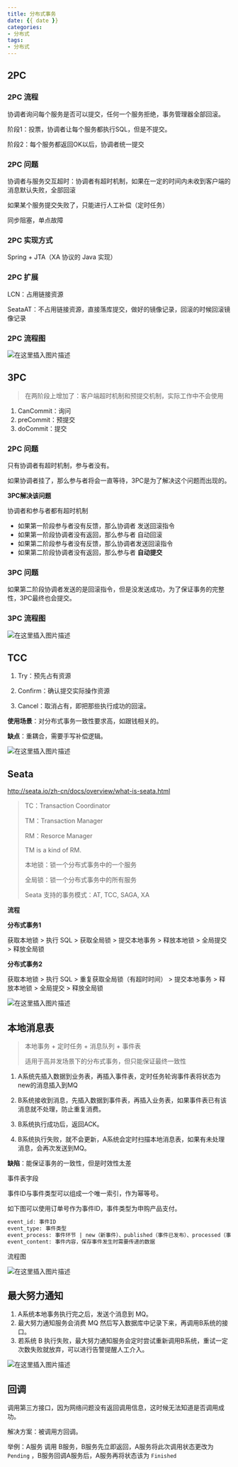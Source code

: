 ```yaml
---
title: 分布式事务
date: {{ date }}
categories:
- 分布式
tags:
- 分布式
---
```


## 2PC

### 2PC 流程

协调者询问每个服务是否可以提交，任何一个服务拒绝，事务管理器全部回滚。

阶段1：投票，协调者让每个服务都执行SQL，但是不提交。

阶段2：每个服务都返回OK以后，协调者统一提交

### 2PC 问题

协调者与服务交互超时：协调者有超时机制，如果在一定的时间内未收到客户端的消息默认失败，全部回滚

如果某个服务提交失败了，只能进行人工补偿（定时任务）

同步阻塞，单点故障

### 2PC 实现方式

Spring + JTA（XA 协议的 Java 实现）

### 2PC 扩展

LCN：占用链接资源

SeataAT：不占用链接资源，直接落库提交，做好的镜像记录，回滚的时候回滚镜像记录

### 2PC 流程图

![在这里插入图片描述](https://img-blog.csdnimg.cn/20210303100135119.png?x-oss-process=image/watermark,type_ZmFuZ3poZW5naGVpdGk,shadow_10,text_aHR0cHM6Ly9ibG9nLmNzZG4ubmV0L3dlaXhpbl80MjEwMzAyNg==,size_16,color_FFFFFF,t_70)

## 3PC

> 在两阶段上增加了：客户端超时机制和预提交机制，实际工作中不会使用

1. CanCommit：询问
2. preCommit：预提交
3. doCommit：提交

### 2PC 问题

只有协调者有超时机制，参与者没有。

如果协调者挂了，那么参与者将会一直等待，3PC是为了解决这个问题而出现的。

**3PC解决该问题**

协调者和参与者都有超时机制

- 如果第一阶段参与者没有反馈，那么协调者 发送回滚指令
- 如果第一阶段协调者没有返回，那么参与者 自动回滚
- 如果第二阶段参与者没有反馈，那么协调者发送回滚指令
- 如果第二阶段协调者没有返回，那么参与者 **自动提交**

### 3PC 问题

如果第二阶段协调者发送的是回滚指令，但是没发送成功，为了保证事务的完整性，3PC最终也会提交。

### 3PC 流程图

![在这里插入图片描述](https://img-blog.csdnimg.cn/20210124101902970.png?x-oss-process=image/watermark,type_ZmFuZ3poZW5naGVpdGk,shadow_10,text_aHR0cHM6Ly9ibG9nLmNzZG4ubmV0L3dlaXhpbl80MjEwMzAyNg==,size_16,color_FFFFFF,t_70)

## TCC

1. Try：预先占有资源

2. Confirm：确认提交实际操作资源

3. Cancel：取消占有，即把那些执行成功的回滚。

**使用场景**：对分布式事务一致性要求高，如跟钱相关的。

**缺点**：重耦合，需要手写补偿逻辑。

![在这里插入图片描述](https://img-blog.csdnimg.cn/20210106221025144.png?x-oss-process=image/watermark,type_ZmFuZ3poZW5naGVpdGk,shadow_10,text_aHR0cHM6Ly9ibG9nLmNzZG4ubmV0L3dlaXhpbl80MjEwMzAyNg==,size_16,color_FFFFFF,t_70)

## Seata

http://seata.io/zh-cn/docs/overview/what-is-seata.html

> TC：Transaction Coordinator
>
> TM：Transaction Manager
>
> RM：Resorce Manager
>
> TM is a kind of RM.
>
> 本地锁：锁一个分布式事务中的一个服务
>
> 全局锁：锁一个分布式事务中的所有服务
>
> Seata 支持的事务模式：AT, TCC, SAGA, XA

**流程**

**分布式事务1**

获取本地锁 > 执行 SQL > 获取全局锁 > 提交本地事务 > 释放本地锁 > 全局提交 > 释放全局锁

**分布式事务2**

获取本地锁 > 执行 SQL > 重复获取全局锁（有超时时间） > 提交本地事务 > 释放本地锁 > 全局提交 > 释放全局锁

![在这里插入图片描述](https://img-blog.csdnimg.cn/20210124195830118.png?x-oss-process=image/watermark,type_ZmFuZ3poZW5naGVpdGk,shadow_10,text_aHR0cHM6Ly9ibG9nLmNzZG4ubmV0L3dlaXhpbl80MjEwMzAyNg==,size_16,color_FFFFFF,t_70)

## 本地消息表

> 本地事务 + 定时任务 + 消息队列 + 事件表
>
> 适用于高并发场景下的分布式事务，但只能保证最终一致性

1. A系统先插入数据到业务表，再插入事件表，定时任务轮询事件表将状态为new的消息插入到MQ

2. B系统接收到消息，先插入数据到事件表，再插入业务表，如果事件表已有该消息就不处理，防止重复消费。
3. B系统执行成功后，返回ACK。
4. B系统执行失败，就不会更新，A系统会定时扫描本地消息表，如果有未处理消息，会再次发送到MQ。

**缺陷**：能保证事务的一致性，但是时效性太差

事件表字段

事件ID与事件类型可以组成一个唯一索引，作为幂等号。

如下图可以使用订单号作为事件ID，事件类型为申购产品支付。

```sql
event_id: 事件ID
event_type: 事件类型
event_process: 事件环节 | new（新事件）、published（事件已发布）、processed（事件已处理）
event_content: 事件内容，保存事件发生时需要传递的数据
```

流程图

![在这里插入图片描述](https://img-blog.csdnimg.cn/d5972095e62b4b299d8dd402dd5a7fd5.png)

## 最大努力通知

1. A系统本地事务执行完之后，发送个消息到 MQ。
2. 最大努力通知服务会消费 MQ 然后写入数据库中记录下来，再调用B系统的接口。
3. 若系统 B 执行失败，最大努力通知服务会定时尝试重新调用B系统，重试一定次数失败就放弃，可以进行告警提醒人工介入。

![在这里插入图片描述](https://img-blog.csdnimg.cn/20210124172031233.png?x-oss-process=image/watermark,type_ZmFuZ3poZW5naGVpdGk,shadow_10,text_aHR0cHM6Ly9ibG9nLmNzZG4ubmV0L3dlaXhpbl80MjEwMzAyNg==,size_16,color_FFFFFF,t_70)

## 回调

调用第三方接口，因为网络问题没有返回调用信息，这时候无法知道是否调用成功。

解决方案：被调用方回调。

举例：A服务 调用 B服务，B服务先立即返回，A服务将此次调用状态更改为 `Pending` ，B服务回调A服务后，A服务再将状态该为 `Finished`

